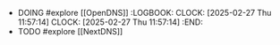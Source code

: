 - DOING #explore [[OpenDNS]]
  :LOGBOOK:
  CLOCK: [2025-02-27 Thu 11:57:14]
  CLOCK: [2025-02-27 Thu 11:57:14]
  :END:
- TODO #explore [[NextDNS]]